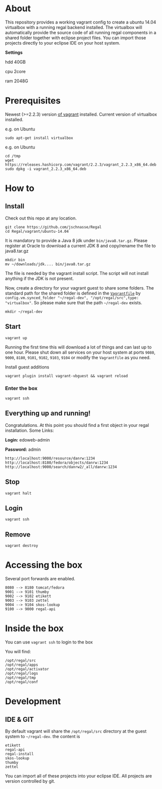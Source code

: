 # About

This repository provides a working vagrant config to create a ubuntu 14.04 virtualbox with a running regal backend installed. 
The virtualbox will automatically provide the source code of all running regal components in a shared folder together with eclipse project files. You can import those projects directly to your eclipse IDE on your host system. 

**Settings**

hdd 40GB

cpu 2core

ram 2048G

# Prerequisites

Newest (>=2.2.3) version [of vagrant](https://www.vagrantup.com/downloads.html) installed. Current version of virtualbox installed.

e.g. on Ubuntu

```
sudo apt-get install virtualbox
```
e.g. on Ubuntu
```
cd /tmp
wget https://releases.hashicorp.com/vagrant/2.2.3/vagrant_2.2.3_x86_64.deb
sudo dpkg -i vagrant_2.2.3_x86_64.deb
```

# How to

## Install

Check out this repo at any location. 

```
git clone https://github.com/jschnasse/Regal
cd Regal/vagrant/ubuntu-14.04
```

It is mandatory to provide a Java 8 jdk under `bin/java8.tar.gz`. Please register at Oracle to download a current JDK 8 and copy/rename the file to java8.tar.gz

```
mkdir bin
mv ~/downloads/jdk.... bin/java8.tar.gz
```

The file is needed by the vagrant install script. The script will not install anything if the JDK is not present.

Now, create a directory for your vagrant guest to share some folders. The standard path for the shared folder is defined in the [`Vagrantfile`](https://github.com/edoweb/regal-vagrant-centos7/blob/master/Vagrantfile) by ` config.vm.synced_folder "~/regal-dev", "/opt/regal/src",type: "virtualbox"`. So please make sure that the path `~/regal-dev` exists.

```
mkdir ~/regal-dev
```

## Start

`vagrant up`

Running the first time this will download a lot of things and can last up to one hour. Please shut down all services on your host system at ports `9080`, `9000`, `8180`, `9101`, `9102`, `9103`, `9104` or modify the `Vagrantfile` as you need.

Install guest additions

```
vagrant plugin install vagrant-vbguest && vagrant reload
```

### Enter the box

`vagrant ssh`

## Everything up and running!


Congratulations. At this point you should find a first object in your regal installation. Some Links:

**Login:** edoweb-admin

**Password:** admin

```
http://localhost:9000/resource/danrw:1234
http://localhost:8180/fedora/objects/danrw:1234
http://localhost:9000/search/danrw2/_all/danrw:1234
```

## Stop

``vagrant halt``

## Login

``vagrant ssh``

## Remove

``vagrant destroy``

# Accessing the box

Several port forwards are enabled. 

```
8080 --> 8180 tomcat/fedora 
9001 --> 9101 thumby
9002 --> 9102 etikett
9003 --> 9103 zettel
9004 --> 9104 skos-lookup
9100 --> 9000 regal-api
```

# Inside the box

You can use `vagrant ssh` to login to the box

You will find:

```
/opt/regal/src
/opt/regal/apps
/opt/regal/activator
/opt/regal/logs
/opt/regal/tmp
/opt/regal/conf
 ```

# Development

## IDE & GIT

By default vagrant will share the `/opt/regal/src` directory at the guest system to `~/regal-dev`. the content is

```
etikett
regal-api
regal-install
skos-lookup
thumby
zettel
```

You can import all of these projects into your eclipse IDE. All projects are version controlled by git. 

